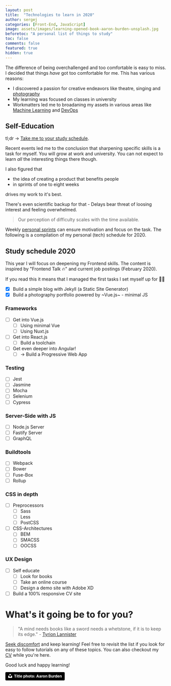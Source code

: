 ```yaml
---
layout: post
title:  "Technologies to learn in 2020"
author: sergej
categories: [Front-End, JavaScript]
image: assets/images/learning-opened-book-aaron-burden-unsplash.jpg
beforetoc: "A personal list of things to study"
toc: false
comments: false
featured: true
hidden: true
---
```


The difference of being overchallenged and too comfortable is easy to miss. 
I decided that things *have* got too comfortable for me.
This has various reasons:
- I discovered a passion for creative endeavors like theatre, singing and [photography](/)
- My learning was focused on classes in university
- Workmatters led me to broadaning my assets in various areas like [Machine Learning](https://github.com/adessoag/facenality) and [DevOps](https://www.adesso.de/de/news/blog/deploy-keras-models-to-production-level-easily.jsp)

## Self-Education
tl;dr -> [Take me to your study schedule](#study-schedule-2020).

Recent events led me to the conclusion that sharpening specific skills is a task for myself.
You will grow at work and university.
You can not expect to learn *all* the interesting things there though.

I also figured that 
- the idea of creating a product that benefits people
- in sprints of one to eight weeks

drives my work to it's best.

There's even scientific backup for that - 
Delays bear threat of loosing interest and feeling overwhelmed.
> Our perception of difficulty scales with the time available.

Weekly [personal sprints](https://maketime.blog/article/redesign-your-day-four-lessons-from-the-design-sprint-laboratory/) can ensure motivation and focus on the task.
The following is a compilation of my personal (tech) schedule for 2020.

## Study schedule 2020
This year I will focus on deepening my Frontend skills.
The content is inspired by "Frontend Talk 🔥" and current job postings (February 2020).

If you read this it means that I managed the first tasks I set myself up for 🎉💯
- [X] Build a simple blog with Jekyll (a Static Site Generator)
- [X] Build a photography portfolio powered by ~Vue.js~ - minimal JS

### Frameworks
- [ ] Get into Vue.js
  - [ ] Using minimal Vue
  - [ ] Using Nuxt.js
- [ ] Get into React.js
  - [ ] Build a toolchain
- [ ] Get even deeper into Angular!
  - [ ] -> Build a Progressive Web App

### Testing
- [ ] Jest
- [ ] Jasmine
- [ ] Mocha
- [ ] Selenium
- [ ] Cypress

### Server-Side with JS
- [ ] Node.js Server
- [ ] Fastify Server
- [ ] GraphQL

### Buildtools
- [ ] Webpack
- [ ] Bower
- [ ] Fuse-Box
- [ ] Rollup

### CSS in depth
- [ ] Preprocessors
  - [ ] Sass
  - [ ] Less
  - [ ] PostCSS
- [ ] CSS-Architectures
  - [ ] BEM
  - [ ] SMACSS
  - [ ] OOCSS 

### UX Design
- [ ] Self educate
  - [ ] Look for books
  - [ ] Take an online course
  - [ ] Design a demo site with Adobe XD
- [ ] Build a 100% responsive CV site

# What's it going be to for you?
> "A mind needs books like a sword needs a whetstone, if it is to keep its edge." - [Tyrion Lannister](https://www.goodreads.com/quotes/697242-a-mind-needs-books-like-a-sword-needs-a-whetstone)

[Seek discomfort](https://youtube.com/yestheory) and keep learning!
Feel free to revisit the list if you look for easy to follow tutorials on any of these topics.
You can also checkout my [CV](/cv) while you're here.

Good luck and happy learning!

<a style="background-color:black;color:white;text-decoration:none;padding:4px 6px;font-family:-apple-system, BlinkMacSystemFont, &quot;San Francisco&quot;, &quot;Helvetica Neue&quot;, Helvetica, Ubuntu, Roboto, Noto, &quot;Segoe UI&quot;, Arial, sans-serif;font-size:12px;font-weight:bold;line-height:1.2;display:inline-block;border-radius:3px" href="https://unsplash.com/@aaronburden?utm_medium=referral&amp;utm_campaign=photographer-credit&amp;utm_content=creditBadge" target="_blank" rel="noopener noreferrer" title="Download free do whatever you want high-resolution photos from Aaron Burden"><span style="display:inline-block;padding:2px 3px"><svg xmlns="http://www.w3.org/2000/svg" style="height:12px;width:auto;position:relative;vertical-align:middle;top:-2px;fill:white" viewBox="0 0 32 32"><title>unsplash-logo</title><path d="M10 9V0h12v9H10zm12 5h10v18H0V14h10v9h12v-9z"></path></svg></span><span style="display:inline-block;padding:2px 3px">Title photo: Aaron Burden</span></a>